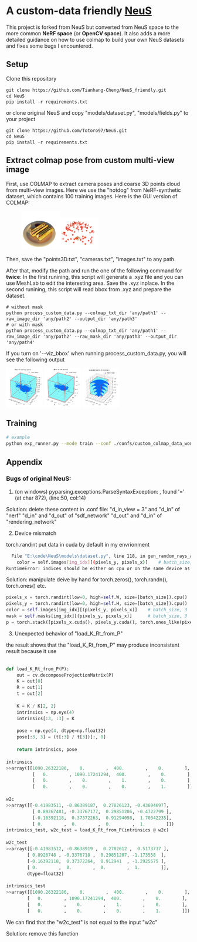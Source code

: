 # A custom-data friendly [NeuS](https://github.com/Totoro97/NeuS)

This project is forked from NeuS but converted from NeuS space to the more common **NeRF space** (or **OpenCV space**).
It also adds a more detailed guidance on how to use colmap to build your own NeuS datasets and fixes some bugs I encountered.

## Setup

Clone this repository

```shell
git clone https://github.com/Tianhang-Cheng/NeuS_friendly.git
cd NeuS
pip install -r requirements.txt
```

or clone original NeuS and copy "models/dataset.py", "models/fields.py" to your project

```shell
git clone https://github.com/Totoro97/NeuS.git
cd NeuS
pip install -r requirements.txt
```

## Extract colmap pose from custom multi-view image

First, use COLMAP to extract camera poses and coarse 3D points cloud from multi-view images. Here we use the "hotdog" from NeRF-synthetic dataset, which contains 100 training images. Here is the GUI version of COLMAP:

<figure class="third">
    <img src="./page/example_data.png" width=25%><img src="./page/colmap.png" width=25%/>
</figure>

Then, save the "points3D.txt", "cameras.txt", "images.txt" to any path. 

After that, modify the path and run the one of the following command for **twice**:
In the first runining, this script will generate a .xyz file and you can use MeshLab to edit the interesting area. Save the .xyz inplace. 
In the second runining, this script will read bbox from .xyz and prepare the dataset.

```shell
# without mask
python process_custom_data.py --colmap_txt_dir 'any/path1' --raw_image_dir 'any/path2' --output_dir 'any/path3'
# or with mask
python process_custom_data.py --colmap_txt_dir 'any/path1' --raw_image_dir 'any/path2' --raw_mask_dir 'any/path3' --output_dir 'any/path4'
```

If you turn on '--viz_bbox' when running process_custom_data.py, you will see the following output
<!-- <figure class="third">
    <img src="./page/colmap_bbox.png" width=25% alt="The point cloud and bbox of colmap output"><img src="./page/unit_bbox.png" width=25% alt="Convert colmap bbox to unit bbox (A sphere with radius 1)"><img src="./page/sample_points.png" width=25% alt="The sample points of camera 0 in NueS"/>
</figure> -->

<p float="left">
  <img src="./page/colmap_bbox.png" width="100"/>
  <img src="./page/unit_bbox.png" width="100"/>
  <img src="./page/sample_points.png" width="100"/>
</p>

## Training

```bash
# example
python exp_runner.py --mode train --conf ./confs/custom_colmap_data_womask.conf --case hotdog
```

## Appendix

### Bugs of original NeuS:

1. (on windows) pyparsing.exceptions.ParseSyntaxException: , found '='  (at char 872), (line:50, col:14)

Solution: delete these content in .conf file:
    "d_in_view = 3" and "d_in" of "nerf"
    "d_in" and "d_out" of "sdf_network"
    "d_out" and "d_in" of "rendering_network"

2. Device mismatch

torch.randint put data in cuda by default in my envrionment

```bash
  File "E:\code\NeuS\models\dataset.py", line 118, in gen_random_rays_at
    color = self.images[img_idx][(pixels_y, pixels_x)]    # batch_size, 3
RuntimeError: indices should be either on cpu or on the same device as the indexed tensor (cpu)
```

Solution: manipulate deive by hand for torch.zeros(), torch.randn(), torch.ones() etc.

```python
pixels_x = torch.randint(low=0, high=self.W, size=[batch_size]).cpu()
pixels_y = torch.randint(low=0, high=self.H, size=[batch_size]).cpu()
color = self.images[img_idx][(pixels_y, pixels_x)]    # batch_size, 3
mask = self.masks[img_idx][(pixels_y, pixels_x)]      # batch_size, 3
p = torch.stack([pixels_x.cuda(), pixels_y.cuda(), torch.ones_like(pixels_y).cuda()], dim=-1).float()  # batch_size, 3
```

3. Unexpected behavior of "load_K_Rt_from_P"

the result shows that the "load_K_Rt_from_P" may produce inconsistent result because it use

```python

def load_K_Rt_from_P(P): 
    out = cv.decomposeProjectionMatrix(P)
    K = out[0]
    R = out[1]
    t = out[2]

    K = K / K[2, 2]
    intrinsics = np.eye(4)
    intrinsics[:3, :3] = K

    pose = np.eye(4, dtype=np.float32) 
    pose[:3, 3] = (t[:3] / t[3])[:, 0]

    return intrinsics, pose

intrinsics
>>array([[1090.26322186,    0.        ,  400.        ,    0.        ],
          [   0.        , 1090.17241294,  400.        ,    0.        ],
          [   0.        ,    0.        ,    1.        ,    0.        ],
          [   0.        ,    0.        ,    0.        ,    1.        ]])

w2c
>>array([[-0.41983511, -0.86389187,  0.27826123, -0.43694697],
          [ 0.89267481, -0.33767177,  0.29851206, -0.4722799 ],
          [-0.16392118,  0.37372263,  0.91294098,  1.70342235],
          [ 0.        ,  0.        ,  0.        ,  1.        ]])
intrinsics_test, w2c_test = load_K_Rt_from_P(intrinsics @ w2c)

w2c_test
>>array([[-0.41983512, -0.8638919 ,  0.2782612 ,  0.5173737 ],
        [ 0.8926748 , -0.3376718 ,  0.29851207, -1.173558  ],
        [-0.16392118,  0.37372264,  0.912941  , -1.2925575 ],
        [ 0.        ,  0.        ,  0.        ,  1.        ]],
        dtype=float32)

intrinsics_test
>>array([[1090.26322186,    0.        ,  400.        ,    0.        ],
        [   0.        , 1090.17241294,  400.        ,    0.        ],
        [   0.        ,    0.        ,    1.        ,    0.        ],
        [   0.        ,    0.        ,    0.        ,    1.        ]])
```

We can find that the "w2c_test" is not equal to the input "w2c"

Solution: remove this function